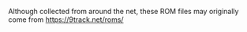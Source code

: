 Although collected from around the net, these ROM files may originally
come from https://9track.net/roms/
